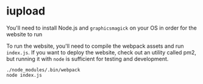 # iupload

You'll need to install Node.js and `graphicsmagick` on your OS in order for the website to run

To run the website, you'll need to compile the webpack assets and run `index.js`. If you want to deploy the website, check out an utility called pm2, but running it with `node` is sufficient for testing and development.

```
./node_modules/.bin/webpack
node index.js
```
